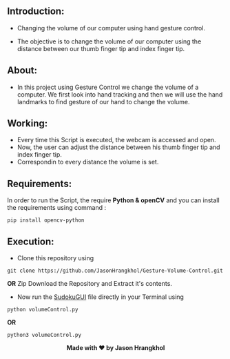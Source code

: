 
## Introduction:
-   Changing the volume of our computer using hand gesture control.

-	The objective is to change  the volume of our computer using the distance between our thumb finger tip and index finger tip. 
 

## About:
-   In this project using Gesture Control we change the volume of a computer. We first look into hand tracking and then we will use the hand landmarks to find gesture of our hand to change the volume. 

## Working:

-	Every time this Script is executed, the webcam is accessed and open.
-	Now, the user can adjust the distance between his thumb finger tip and index finger tip.
-	Correspondin to every distance the volume is set.

## Requirements:
In order to run the Script, the require **Python & openCV** and you can install the requirements using command :
```
pip install opencv-python
```

## Execution:
-	Clone this repository using
```
git clone https://github.com/JasonHrangkhol/Gesture-Volume-Control.git
```
**OR**
Zip Download the Repository and Extract it's contents.
-	Now run the [SudokuGUI]() file directly in your Terminal using
```
python volumeControl.py
```
**OR**
```
python3 volumeControl.py
```

<p align='center'><b>Made with ❤ by Jason Hrangkhol</b></p>

